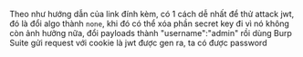 Theo như hướng dẫn của link đính kèm, có 1 cách dễ nhất để thử attack jwt, đó là đổi algo thành `none`, khi đó có thể xóa phần secret key đi vì nó không còn ảnh hưởng nữa, đổi payloads thành "username":"admin" rồi dùng Burp Suite gửi request với cookie là jwt được gen ra, ta có được password